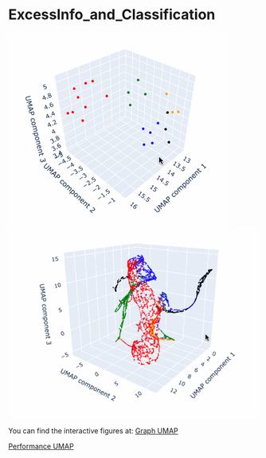 # ExcessInfo_and_Classification
![Graph classification](https://github.com/asawari17/Excess_info_and_calculation/blob/main/grap_umap.gif)
![Performance classification](https://github.com/asawari17/Excess_info_and_calculation/blob/main/perforance_umap.gif)

You can find the interactive figures at: <a href="[https://github.com/asawari17/Excess_info_and_calculation/blob/main/graph_features_umap.html]" target="_blank">Graph UMAP</a>

<a href="[https://github.com/asawari17/Excess_info_and_calculation/blob/main/performance_umap.html]" target="_blank">Performance UMAP</a>
